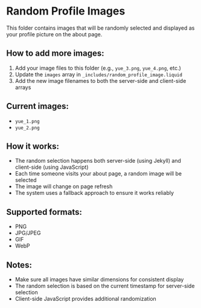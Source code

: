 # Random Profile Images

This folder contains images that will be randomly selected and displayed as your profile picture on the about page.

## How to add more images:

1. Add your image files to this folder (e.g., `yue_3.png`, `yue_4.png`, etc.)
2. Update the `images` array in `_includes/random_profile_image.liquid`
3. Add the new image filenames to both the server-side and client-side arrays

## Current images:
- `yue_1.png`
- `yue_2.png`

## How it works:
- The random selection happens both server-side (using Jekyll) and client-side (using JavaScript)
- Each time someone visits your about page, a random image will be selected
- The image will change on page refresh
- The system uses a fallback approach to ensure it works reliably

## Supported formats:
- PNG
- JPG/JPEG
- GIF
- WebP

## Notes:
- Make sure all images have similar dimensions for consistent display
- The random selection is based on the current timestamp for server-side selection
- Client-side JavaScript provides additional randomization 